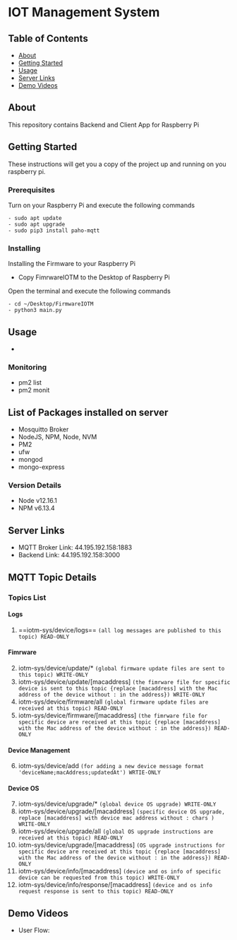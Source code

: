 # IOT Management System

## Table of Contents

- [About](#about)
- [Getting Started](#getting_started)
- [Usage](#usage)
- [Server Links](#srv)
- [Demo Videos](#videos)

## About <a name = "about"></a>

This repository contains Backend and Client App for Raspberry Pi

## Getting Started <a name = "getting_started"></a>

These instructions will get you a copy of the project up and running on you raspberry pi.

### Prerequisites

Turn on your Raspberry Pi and execute the following commands

```
- sudo apt update
- sudo apt upgrade
- sudo pip3 install paho-mqtt
```

### Installing

Installing the Firmware to your Raspberry Pi
- Copy FimrwareIOTM to the Desktop of Raspberry Pi

Open the terminal and execute the following commands 

```
- cd ~/Desktop/FirmwareIOTM
- python3 main.py
```


## Usage <a name = "usage"></a>

- 

### Monitoring

- pm2 list
- pm2 monit

## List of Packages installed on server

- Mosquitto Broker
- NodeJS, NPM, Node, NVM
- PM2
- ufw
- mongod
- mongo-express
### Version Details

- Node v12.16.1
- NPM v6.13.4

## Server Links <a name = "srv"></a>

- MQTT Broker Link: 44.195.192.158:1883
- Backend Link: 44.195.192.158:3000

## MQTT Topic Details
### Topics List
#### Logs
1.  ==iotm-sys/device/logs== `(all log messages are published to this topic) READ-ONLY`

#### Fimrware

2.  iotm-sys/device/update/* `(global firmware update files are sent to this topic) WRITE-ONLY`
3.  iotm-sys/device/update/[macaddress] `(the fimrware file for specific device is sent to this topic {replace [macaddress] with the Mac address of the device without : in the address}) WRITE-ONLY`
4.  iotm-sys/device/firmware/all `(global firmware update files are received at this topic) READ-ONLY`
5.  iotm-sys/device/firmware/[macaddress] `(the fimrware file for specific device are received at this topic {replace [macaddress] with the Mac address of the device without : in the address}) READ-ONLY`
#### Device Management

6.  iotm-sys/device/add `(for adding a new device message format 'deviceName;macAddress;updatedAt') WRTIE-ONLY`

#### Device OS
7.  iotm-sys/device/upgrade/* `(global device OS upgrade) WRITE-ONLY`
8.  iotm-sys/device/upgrade/[macaddress] `(specific device OS upgrade, replace [macaddress] with device mac address without : chars ) WRITE-ONLY`
9.  iotm-sys/device/upgrade/all `(global OS upgrade instructions are received at this topic) READ-ONLY`
10. iotm-sys/device/upgrade/[macaddress] `(OS upgrade instructions for specific device are received at this topic {replace [macaddress] with the Mac address of the device without : in the address}) READ-ONLY`
11. iotm-sys/device/info/[macaddress] `(device and os info of specific device can be requested from this topic) WRITE-ONLY`
12. iotm-sys/device/info/response/[macaddress] `(device and os info request response is sent to this topic) READ-ONLY`




## Demo Videos <a name = "videos"></a>

- User Flow: 